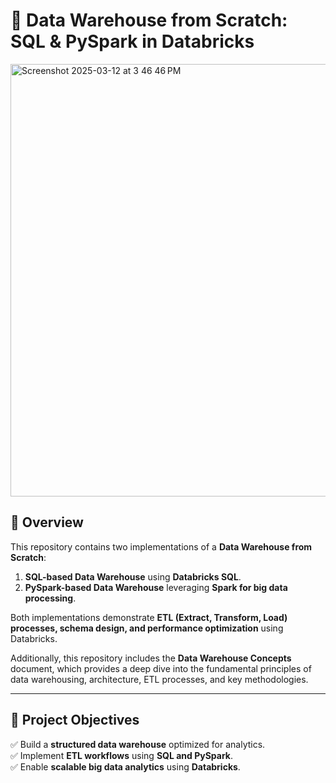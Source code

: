 # 🚀 Data Warehouse from Scratch: SQL & PySpark in Databricks

<img width="692" alt="Screenshot 2025-03-12 at 3 46 46 PM" src="https://github.com/user-attachments/assets/8f9a0acb-9258-42a8-8e0a-20e516273b58" />



## 📌 Overview
This repository contains two implementations of a **Data Warehouse from Scratch**:
1. **SQL-based Data Warehouse** using **Databricks SQL**.
2. **PySpark-based Data Warehouse** leveraging **Spark for big data processing**.

Both implementations demonstrate **ETL (Extract, Transform, Load) processes, schema design, and performance optimization** using Databricks.

Additionally, this repository includes the **Data Warehouse Concepts** document, which provides a deep dive into the fundamental principles of data warehousing, architecture, ETL processes, and key methodologies.


---

## 🎯 Project Objectives
✅ Build a **structured data warehouse** optimized for analytics.  
✅ Implement **ETL workflows** using **SQL and PySpark**.    
✅ Enable **scalable big data analytics** using **Databricks**.

